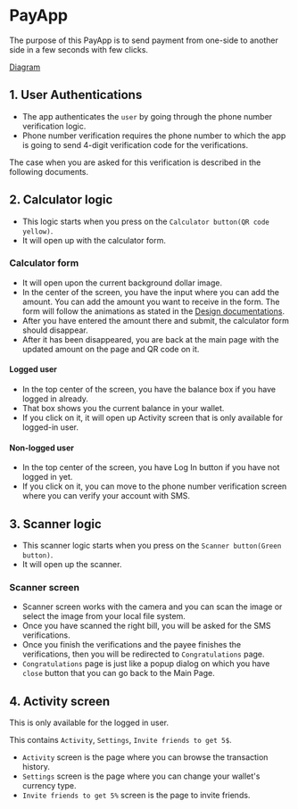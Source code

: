 # PayApp

The purpose of this PayApp is to send payment from one-side to another side in a few seconds with few clicks.

[Diagram](https://www.lucidchart.com/invitations/accept/5e9c5cb7-baf6-4537-85cd-8407366926b8)

## 1. User Authentications

- The app authenticates the `user` by going through the phone number verification logic.
- Phone number verification requires the phone number to which the app is going to send 4-digit verification code for the verifications.

The case when you are asked for this verification is described in the following documents.

## 2. Calculator logic

- This logic starts when you press on the `Calculator button(QR code yellow)`.
- It will open up with the calculator form.

### Calculator form

- It will open upon the current background dollar image.
- In the center of the screen, you have the input where you can add the amount. You can add the amount you want to receive in the form. The form will follow the animations as stated in the [Design documentations](https://gitlab.com/cryptoems/blockchain-terminal-ui/blob/payapp/designs/docs/PayApp/designs.md#animations).
- After you have entered the amount there and submit, the calculator form should disappear.
- After it has been disappeared, you are back at the main page with the updated amount on the page and QR code on it.

#### Logged user

- In the top center of the screen, you have the balance box if you have logged in already.
- That box shows you the current balance in your wallet.
- If you click on it, it will open up Activity screen that is only available for logged-in user.

#### Non-logged user

- In the top center of the screen, you have Log In button if you have not logged in yet.
- If you click on it, you can move to the phone number verification screen where you can verify your account with SMS.

## 3. Scanner logic

- This scanner logic starts when you press on the `Scanner button(Green button)`.
- It will open up the scanner.

### Scanner screen

- Scanner screen works with the camera and you can scan the image or select the image from your local file system.
- Once you have scanned the right bill, you will be asked for the SMS verifications.
- Once you finish the verifications and the payee finishes the verifications, then you will be redirected to `Congratulations` page.
- `Congratulations` page is just like a popup dialog on which you have `close` button that you can go back to the Main Page.

## 4. Activity screen

This is only available for the logged in user.

This contains `Activity`, `Settings`, `Invite friends to get 5$`.

- `Activity` screen is the page where you can browse the transaction history.
- `Settings` screen is the page where you can change your wallet's currency type.
- `Invite friends to get 5%` screen is the page to invite friends.